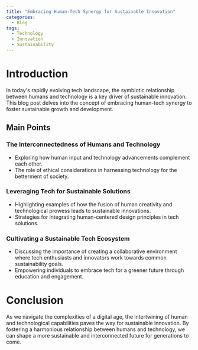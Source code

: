 ```yaml
---
title: "Embracing Human-Tech Synergy for Sustainable Innovation"
categories:
  - Blog
tags:
  - Technology
  - Innovation
  - Sustainability
---
```


# Introduction
In today's rapidly evolving tech landscape, the symbiotic relationship between humans and technology is a key driver of sustainable innovation. This blog post delves into the concept of embracing human-tech synergy to foster sustainable growth and development.

## Main Points
### The Interconnectedness of Humans and Technology
- Exploring how human input and technology advancements complement each other.
- The role of ethical considerations in harnessing technology for the betterment of society.

### Leveraging Tech for Sustainable Solutions
- Highlighting examples of how the fusion of human creativity and technological prowess leads to sustainable innovations.
- Strategies for integrating human-centered design principles in tech solutions.

### Cultivating a Sustainable Tech Ecosystem
- Discussing the importance of creating a collaborative environment where tech enthusiasts and innovators work towards common sustainability goals.
- Empowering individuals to embrace tech for a greener future through education and engagement.

# Conclusion
As we navigate the complexities of a digital age, the intertwining of human and technological capabilities paves the way for sustainable innovation. By fostering a harmonious relationship between humans and technology, we can shape a more sustainable and interconnected future for generations to come.